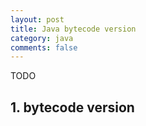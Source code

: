 ```yaml
---
layout: post
title: Java bytecode version
category: java
comments: false
---
```

TODO

## 1. bytecode version

